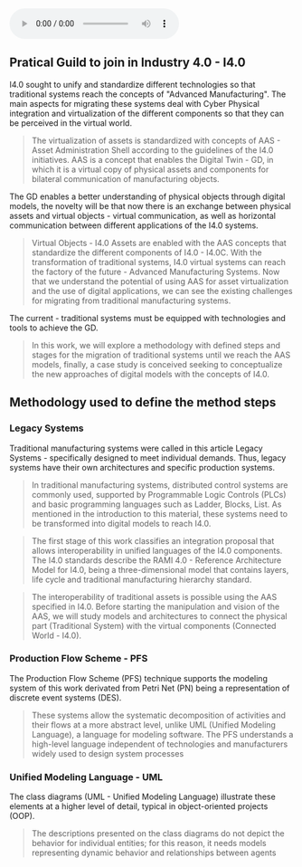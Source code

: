 
<audio autoplay="autoplay" controls="controls">
<source src="https://w.soundcloud.com/player/?url=https%3A//api.soundcloud.com/tracks/1368538705&color=%23ff5500&auto_play=false&hide_related=false&show_comments=true&show_user=true&show_reposts=false&show_teaser=true&visual=true" type="audio/mp3" />
seu navegador não suporta HTML5
</audio>

## Pratical Guild to join in Industry 4.0 - I4.0

I4.0 sought to unify and standardize different technologies so that traditional systems reach the concepts of "Advanced Manufacturing". The main aspects for migrating these systems deal with Cyber ​​Physical integration and virtualization of the different components so that they can be perceived in the virtual world.

>The virtualization of assets is standardized with concepts of AAS - Asset Administration Shell according to the guidelines of the I4.0 initiatives.
AAS is a concept that enables the Digital Twin - GD, in which it is a virtual copy of physical assets and components for bilateral communication of manufacturing objects.

The GD enables a better understanding of physical objects through digital models, the novelty will be that now there is an exchange between physical assets and virtual objects - virtual communication, as well as horizontal communication between different applications of the I4.0 systems.

>Virtual Objects - I4.0 Assets are enabled with the AAS concepts that standardize the different components of I4.0 - I4.0C.
With the transformation of traditional systems, I4.0 virtual systems can reach the factory of the future - Advanced Manufacturing Systems.
Now that we understand the potential of using AAS for asset virtualization and the use of digital applications, we can see the existing challenges for migrating from traditional manufacturing systems.

The current - traditional systems must be equipped with technologies and tools to achieve the GD.

>In this work, we will explore a methodology with defined steps and stages for the migration of traditional systems until we reach the AAS models, finally, a case study is conceived seeking to conceptualize the new approaches of digital models with the concepts of I4.0.


## Methodology used to define the method steps

### Legacy Systems

Traditional manufacturing systems were called in this article Legacy Systems - specifically designed to meet individual demands. Thus, legacy systems have their own architectures and specific production systems.

> In traditional manufacturing systems, distributed control systems are commonly used, supported by Programmable Logic Controls (PLCs) and basic programming languages ​​such as Ladder, Blocks, List. As mentioned in the introduction to this material, these systems need to be transformed into digital models to reach I4.0.

> The first stage of this work classifies an integration proposal that allows interoperability in unified languages ​​of the I4.0 components. The I4.0 standards describe the RAMI 4.0 - Reference Architecture Model for I4.0, being a three-dimensional model that contains layers, life cycle and traditional manufacturing hierarchy standard.

> The interoperability of traditional assets is possible using the AAS specified in I4.0. Before starting the manipulation and vision of the AAS, we will study models and architectures to connect the physical part (Traditional System) with the virtual components (Connected World - I4.0).

### Production Flow Scheme - PFS

The Production Flow Scheme (PFS) technique supports the modeling system of this work derivated from Petri Net (PN) being a representation of discrete event systems (DES).

> These systems allow the systematic decomposition of activities and their flows at a more abstract level, unlike UML (Unified Modeling Language), a language for modeling software. The PFS understands a high-level language independent of technologies and manufacturers widely used to design system processes

### Unified Modeling Language - UML

The class diagrams (UML - Unified Modeling Language) illustrate these elements at a higher level of detail, typical in object-oriented projects (OOP).

> The descriptions presented on the class diagrams do not depict the behavior for individual entities; for this reason, it needs models representing dynamic behavior and relationships between agents
